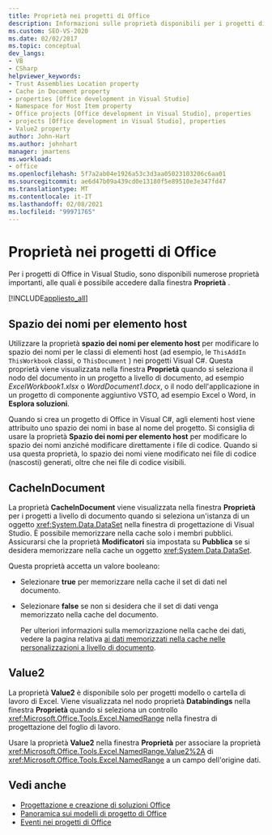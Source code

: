 ```yaml
---
title: Proprietà nei progetti di Office
description: Informazioni sulle proprietà disponibili per i progetti di Office in Visual Studio tramite il Finestra Proprietà.
ms.custom: SEO-VS-2020
ms.date: 02/02/2017
ms.topic: conceptual
dev_langs:
- VB
- CSharp
helpviewer_keywords:
- Trust Assemblies Location property
- Cache in Document property
- properties [Office development in Visual Studio]
- Namespace for Host Item property
- Office projects [Office development in Visual Studio], properties
- projects [Office development in Visual Studio], properties
- Value2 property
author: John-Hart
ms.author: johnhart
manager: jmartens
ms.workload:
- office
ms.openlocfilehash: 5f7a2ab04e1926a53c3d3aa05023103206c6aa01
ms.sourcegitcommit: ae6d47b09a439cd0e13180f5e89510e3e347fd47
ms.translationtype: MT
ms.contentlocale: it-IT
ms.lasthandoff: 02/08/2021
ms.locfileid: "99971765"
---
```

# <a name="properties-in-office-projects"></a>Proprietà nei progetti di Office
  Per i progetti di Office in Visual Studio, sono disponibili numerose proprietà importanti, alle quali è possibile accedere dalla finestra **Proprietà** .

 [!INCLUDE[appliesto_all](../vsto/includes/appliesto-all-md.md)]

## <a name="namespace-for-host-item"></a>Spazio dei nomi per elemento host
 Utilizzare la proprietà **spazio dei nomi per elemento host** per modificare lo spazio dei nomi per le classi di elementi host (ad esempio, le `ThisAddIn` `ThisWorkbook` classi, o `ThisDocument` ) nei progetti Visual C#. Questa proprietà viene visualizzata nella finestra **Proprietà** quando si seleziona il nodo del documento in un progetto a livello di documento, ad esempio *ExcelWorkbook1.xlsx* o *WordDocument1.docx*, o il nodo dell'applicazione in un progetto di componente aggiuntivo VSTO, ad esempio Excel o Word, in **Esplora soluzioni**.

 Quando si crea un progetto di Office in Visual C#, agli elementi host viene attribuito uno spazio dei nomi in base al nome del progetto. Si consiglia di usare la proprietà **Spazio dei nomi per elemento host** per modificare lo spazio dei nomi anziché modificare direttamente i file di codice. Quando si usa questa proprietà, lo spazio dei nomi viene modificato nei file di codice (nascosti) generati, oltre che nei file di codice visibili.

## <a name="cacheindocument"></a>CacheInDocument
 La proprietà **CacheInDocument** viene visualizzata nella finestra **Proprietà** per i progetti a livello di documento quando si seleziona un'istanza di un oggetto <xref:System.Data.DataSet> nella finestra di progettazione di Visual Studio. È possibile memorizzare nella cache solo i membri pubblici. Assicurarsi che la proprietà **Modificatori** sia impostata su **Pubblica** se si desidera memorizzare nella cache un oggetto <xref:System.Data.DataSet>.

 Questa proprietà accetta un valore booleano:

- Selezionare **true** per memorizzare nella cache il set di dati nel documento.

- Selezionare **false** se non si desidera che il set di dati venga memorizzato nella cache del documento.

  Per ulteriori informazioni sulla memorizzazione nella cache dei dati, vedere la pagina relativa [ai dati memorizzati nella cache nelle personalizzazioni a livello di documento](../vsto/cached-data-in-document-level-customizations.md).

## <a name="value2"></a>Value2
 La proprietà **Value2** è disponibile solo per progetti modello o cartella di lavoro di Excel. Viene visualizzata nel nodo proprietà **Databindings** nella finestra **Proprietà** quando si seleziona un controllo <xref:Microsoft.Office.Tools.Excel.NamedRange> nella finestra di progettazione del foglio di lavoro.

 Usare la proprietà **Value2** nella finestra **Proprietà** per associare la proprietà <xref:Microsoft.Office.Tools.Excel.NamedRange.Value2%2A> di <xref:Microsoft.Office.Tools.Excel.NamedRange> a un campo dell'origine dati.

## <a name="see-also"></a>Vedi anche
- [Progettazione e creazione di soluzioni Office](../vsto/designing-and-creating-office-solutions.md)
- [Panoramica sui modelli di progetto di Office](../vsto/office-project-templates-overview.md)
- [Eventi nei progetti di Office](../vsto/events-in-office-projects.md)
